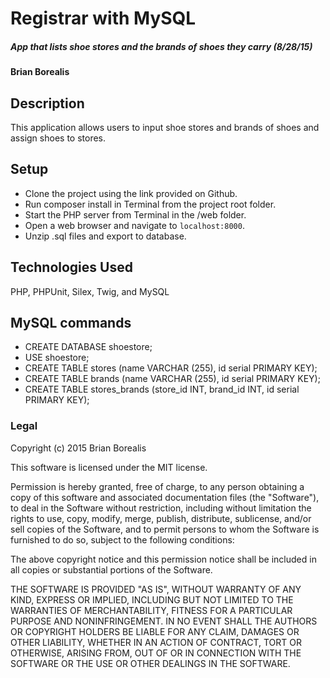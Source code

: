 # Registrar with MySQL

##### App that lists shoe stores and the brands of shoes they carry (8/28/15)

#### Brian Borealis

## Description

This application allows users to input shoe stores and brands of shoes and assign shoes to stores.

## Setup
* Clone the project using the link provided on Github.
* Run composer install in Terminal from the project root folder.
* Start the PHP server from Terminal in the /web folder.
* Open a web browser and navigate to ```localhost:8000```.
* Unzip .sql files and export to database.


## Technologies Used

PHP, PHPUnit, Silex, Twig, and MySQL

## MySQL commands
* CREATE DATABASE shoestore;
* USE shoestore;
* CREATE TABLE stores (name VARCHAR (255), id serial PRIMARY KEY);
* CREATE TABLE brands (name VARCHAR (255), id serial PRIMARY KEY);
* CREATE TABLE stores_brands (store_id INT, brand_id INT, id serial PRIMARY KEY);

### Legal

Copyright (c) 2015 Brian Borealis

This software is licensed under the MIT license.

Permission is hereby granted, free of charge, to any person obtaining a copy
of this software and associated documentation files (the "Software"), to deal
in the Software without restriction, including without limitation the rights
to use, copy, modify, merge, publish, distribute, sublicense, and/or sell
copies of the Software, and to permit persons to whom the Software is
furnished to do so, subject to the following conditions:

The above copyright notice and this permission notice shall be included in
all copies or substantial portions of the Software.

THE SOFTWARE IS PROVIDED "AS IS", WITHOUT WARRANTY OF ANY KIND, EXPRESS OR
IMPLIED, INCLUDING BUT NOT LIMITED TO THE WARRANTIES OF MERCHANTABILITY,
FITNESS FOR A PARTICULAR PURPOSE AND NONINFRINGEMENT. IN NO EVENT SHALL THE
AUTHORS OR COPYRIGHT HOLDERS BE LIABLE FOR ANY CLAIM, DAMAGES OR OTHER
LIABILITY, WHETHER IN AN ACTION OF CONTRACT, TORT OR OTHERWISE, ARISING FROM,
OUT OF OR IN CONNECTION WITH THE SOFTWARE OR THE USE OR OTHER DEALINGS IN
THE SOFTWARE.
